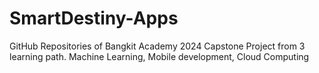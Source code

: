 # SmartDestiny-Apps

GitHub Repositories of Bangkit Academy 2024 Capstone Project from 3 learning path. Machine Learning, Mobile development, Cloud Computing



